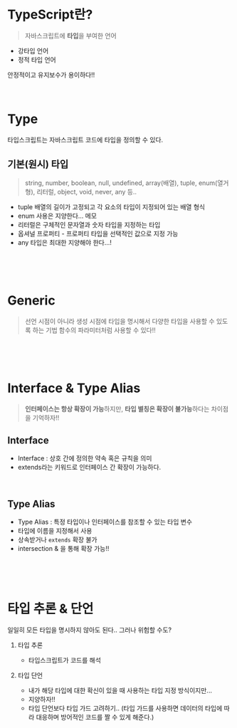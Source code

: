 # TypeScript란?
> 자바스크립트에 **타입**을 부여한 언어
- 강타입 언어
- 정적 타입 언어

안정적이고 유지보수가 용이하다!!
<br/>
<br/>
<br/>

# Type
타입스크립트는 자바스크립트 코드에 타입을 정의할 수 있다.

## 기본(원시) 타입 

> string, number, boolean, null, undefined, array(배열), tuple, enum(열거형), 리터럴, object, void, never, any 등..

- tuple 배열의 길이가 고정되고 각 요소의 타입이 지정되어 있는 배열 형식
- enum 사용은 지양한다... 메모
- 리터럴은 구체적인 문자열과 숫자 타입을 지정하는 타입
- 옵셔널 프로퍼티 - 프로퍼티 타입을 선택적인 값으로 지정 가능
- any 타입은 최대한 지양해야 한다...!

<br/>
<br/>
<br/>

# Generic
> 선언 시점이 아니라 생성 시점에 타입을 명시해서 다양한 타입을 사용할 수 있도록 하는 기법
함수의 파라미터처럼 사용할 수 있다!!

<br/>
<br/>
<br/>

# Interface & Type Alias 
> **인터페이스는 항상 확장이 가능**하지만, **타입 별칭은 확장이 불가능**하다는 차이점을 기억하자!!

## Interface
- Interface : 상호 간에 정의한 약속 혹은 규칙을 의미
- extends라는 키워드로 인터페이스 간 확장이 가능하다.

<br/>

## Type Alias 
- Type Alias : 특정 타입이나 인터페이스를 참조할 수 있는 타입 변수
- 타입에 이름을 지정해서 사용
- 상속받거나 `extends` 확장 불가
- intersection & 을 통해 확장 가능!!

>
<br/>
<br/>
<br/>

# 타입 추론 & 단언 
일일히 모든 타입을 명시하지 않아도 된다.. 그러나 위험할 수도?

1. 타입 추론
    - 타입스크립트가 코드를 해석

2. 타입 단언
    - 내가 해당 타입에 대한 확신이 있을 때 사용하는 타입 지정 방식이지만... 
    - 지양하자!!
    - 타입 단언보다 타입 가드 고려하기.. 
    (타입 가드를 사용하면 데이터의 타입에 따라 대응하며 방어적인 코드를 짤 수 있게 해준다.)

